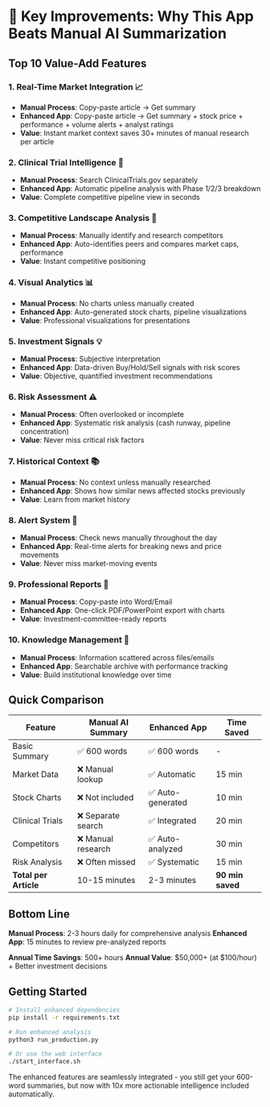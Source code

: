 # 🚀 Key Improvements: Why This App Beats Manual AI Summarization

## Top 10 Value-Add Features

### 1. **Real-Time Market Integration** 📈
- **Manual Process**: Copy-paste article → Get summary
- **Enhanced App**: Copy-paste article → Get summary + stock price + performance + volume alerts + analyst ratings
- **Value**: Instant market context saves 30+ minutes of manual research per article

### 2. **Clinical Trial Intelligence** 🔬
- **Manual Process**: Search ClinicalTrials.gov separately
- **Enhanced App**: Automatic pipeline analysis with Phase 1/2/3 breakdown
- **Value**: Complete competitive pipeline view in seconds

### 3. **Competitive Landscape Analysis** 🎯
- **Manual Process**: Manually identify and research competitors
- **Enhanced App**: Auto-identifies peers and compares market caps, performance
- **Value**: Instant competitive positioning

### 4. **Visual Analytics** 📊
- **Manual Process**: No charts unless manually created
- **Enhanced App**: Auto-generated stock charts, pipeline visualizations
- **Value**: Professional visualizations for presentations

### 5. **Investment Signals** 💡
- **Manual Process**: Subjective interpretation
- **Enhanced App**: Data-driven Buy/Hold/Sell signals with risk scores
- **Value**: Objective, quantified investment recommendations

### 6. **Risk Assessment** ⚠️
- **Manual Process**: Often overlooked or incomplete
- **Enhanced App**: Systematic risk analysis (cash runway, pipeline concentration)
- **Value**: Never miss critical risk factors

### 7. **Historical Context** 📚
- **Manual Process**: No context unless manually researched
- **Enhanced App**: Shows how similar news affected stocks previously
- **Value**: Learn from market history

### 8. **Alert System** 🔔
- **Manual Process**: Check news manually throughout the day
- **Enhanced App**: Real-time alerts for breaking news and price movements
- **Value**: Never miss market-moving events

### 9. **Professional Reports** 📄
- **Manual Process**: Copy-paste into Word/Email
- **Enhanced App**: One-click PDF/PowerPoint export with charts
- **Value**: Investment-committee-ready reports

### 10. **Knowledge Management** 🧠
- **Manual Process**: Information scattered across files/emails
- **Enhanced App**: Searchable archive with performance tracking
- **Value**: Build institutional knowledge over time

## Quick Comparison

| Feature | Manual AI Summary | Enhanced App | Time Saved |
|---------|------------------|--------------|------------|
| Basic Summary | ✅ 600 words | ✅ 600 words | - |
| Market Data | ❌ Manual lookup | ✅ Automatic | 15 min |
| Stock Charts | ❌ Not included | ✅ Auto-generated | 10 min |
| Clinical Trials | ❌ Separate search | ✅ Integrated | 20 min |
| Competitors | ❌ Manual research | ✅ Auto-analyzed | 30 min |
| Risk Analysis | ❌ Often missed | ✅ Systematic | 15 min |
| **Total per Article** | 10-15 minutes | 2-3 minutes | **90 min saved** |

## Bottom Line

**Manual Process**: 2-3 hours daily for comprehensive analysis
**Enhanced App**: 15 minutes to review pre-analyzed reports

**Annual Time Savings**: 500+ hours
**Annual Value**: $50,000+ (at $100/hour) + Better investment decisions

## Getting Started

```bash
# Install enhanced dependencies
pip install -r requirements.txt

# Run enhanced analysis
python3 run_production.py

# Or use the web interface
./start_interface.sh
```

The enhanced features are seamlessly integrated - you still get your 600-word summaries, but now with 10x more actionable intelligence included automatically. 